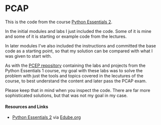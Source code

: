 # PCAP

This is the code from the course [Python Essentials 2](https://edube.org/study/pe2). 

In the initial modules and labs I just included the code. Some of it is mine and some of it is starting or example code from the lectures.

In later modules I've also included the instructions and committed the base code as a starting point, so that my solution can be compared with what I was given to start with.

As with the [PCEP repository](https://github.com/ChariseWalraven/pcep-labs-projects) containing the labs and projects from the Python Essentials 1 course, my goal with these labs was to solve the problem with just the tools and topics covered in the lecutures of the course, to best understand the content and later pass the PCAP exam.

Please keep that in mind when you inspect the code. There are far more sophisticated solutions, but that was not my goal in my case.

#### Resources and Links

* [Python Essentials 2](https://edube.org/study/pe2) via [Edube.org](https://edube.org)
